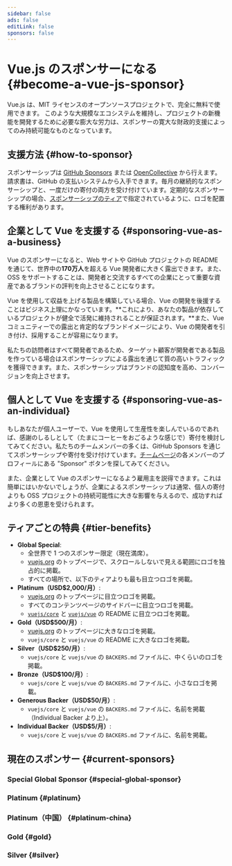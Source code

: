```yaml
---
sidebar: false
ads: false
editLink: false
sponsors: false
---
```


<script setup>
import SponsorsGroup from '@theme/components/SponsorsGroup.vue'
</script>

# Vue.js のスポンサーになる {#become-a-vue-js-sponsor}

Vue.js は、MIT ライセンスのオープンソースプロジェクトで、完全に無料で使用できます。
このような大規模なエコシステムを維持し、プロジェクトの新機能を開発するために必要な膨大な労力は、スポンサーの寛大な財政的支援によってのみ持続可能なものとなっています。

## 支援方法 {#how-to-sponsor}

スポンサーシップは [GitHub Sponsors](https://github.com/sponsors/yyx990803) または [OpenCollective](https://opencollective.com/vuejs) から行えます。請求書は、GitHub の支払いシステムから入手できます。毎月の継続的なスポンサーシップと、一度だけの寄付の両方を受け付けています。定期的なスポンサーシップの場合、[スポンサーシップのティア](#tier-benefits)で指定されているように、ロゴを配置する権利があります。

## 企業として Vue を支援する {#sponsoring-vue-as-a-business}

Vue のスポンサーになると、Web サイトや GitHub プロジェクトの README を通じて、世界中の**170万人**を超える Vue 開発者に大きく露出できます。また、OSS をサポートすることは、開発者と交流するすべての企業にとって重要な資産であるブランドの評判を向上させることになります。

Vue を使用して収益を上げる製品を構築している場合、Vue の開発を後援することはビジネス上理にかなっています。**これにより、あなたの製品が依存しているプロジェクトが健全で活発に維持されることが保証されます。**また、Vue コミュニティーでの露出と肯定的なブランドイメージにより、Vue の開発者を引き付け、採用することが容易になります。

私たちの訪問者はすべて開発者であるため、ターゲット顧客が開発者である製品を作っている場合はスポンサーシップによる露出を通じて質の高いトラフィックを獲得できます。また、スポンサーシップはブランドの認知度を高め、コンバージョンを向上させます。

## 個人として Vue を支援する {#sponsoring-vue-as-an-individual}

もしあなたが個人ユーザーで、Vue を使用して生産性を楽しんでいるのであれば、感謝のしるしとして（たまにコーヒーをおごるような感じで）寄付を検討してみてください。私たちのチームメンバーの多くは、GitHub Sponsors を通じてスポンサーシップや寄付を受け付けています。[チームページ](/about/team)の各メンバーのプロフィールにある "Sponsor" ボタンを探してみてください。

また、企業として Vue のスポンサーになるよう雇用主を説得できます。これは簡単にはいかないでしょうが、企業によるスポンサーシップは通常、個人の寄付よりも OSS プロジェクトの持続可能性に大きな影響を与えるので、成功すればより多くの恩恵を受けられます。

## ティアごとの特典 {#tier-benefits}

- **Global Special**:
  - 全世界で 1 つのスポンサー限定（現在満席）。
  - [vuejs.org](/) のトップページで、スクロールしないで見える範囲にロゴを独占的に掲載。
  - すべての場所で、以下のティアよりも最も目立つロゴを掲載。
- **Platinum（USD$2,000/月）**:
  - [vuejs.org](/) のトップページに目立つロゴを掲載。
  - すべてのコンテンツページのサイドバーに目立つロゴを掲載。
  - [`vuejs/core`](https://github.com/vuejs/core) と [`vuejs/vue`](https://github.com/vuejs/core) の README に目立つロゴを掲載。
- **Gold（USD$500/月）**:
  - [vuejs.org](/) のトップページに大きなロゴを掲載。
  - `vuejs/core` と `vuejs/vue` の README に大きなロゴを掲載。
- **Silver（USD$250/月）**:
  - `vuejs/core` と `vuejs/vue` の `BACKERS.md` ファイルに、中くらいのロゴを掲載。
- **Bronze（USD$100/月）**:
  - `vuejs/core` と `vuejs/vue` の `BACKERS.md` ファイルに、小さなロゴを掲載。
- **Generous Backer（USD$50/月）**:
  - `vuejs/core` と `vuejs/vue` の `BACKERS.md` ファイルに、名前を掲載（Individual Backer より上）。
- **Individual Backer（USD$5/月）**:
  - `vuejs/core` と `vuejs/vue` の `BACKERS.md` ファイルに、名前を掲載。

## 現在のスポンサー {#current-sponsors}

### Special Global Sponsor {#special-global-sponsor}

<SponsorsGroup tier="special" placement="page" />

### Platinum {#platinum}

<SponsorsGroup tier="platinum" placement="page" />

### Platinum（中国） {#platinum-china}

<SponsorsGroup tier="platinum_china" placement="page" />

### Gold {#gold}

<SponsorsGroup tier="gold" placement="page" />

### Silver {#silver}

<SponsorsGroup tier="silver" placement="page" />
